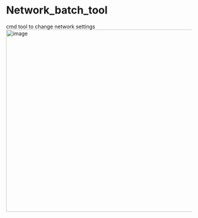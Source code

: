 # Network_batch_tool
cmd tool to change network settings 
<img width="972" height="496" alt="image" src="https://github.com/user-attachments/assets/f38deb12-5c20-45f2-9f8a-538f1ef00b6a" />
